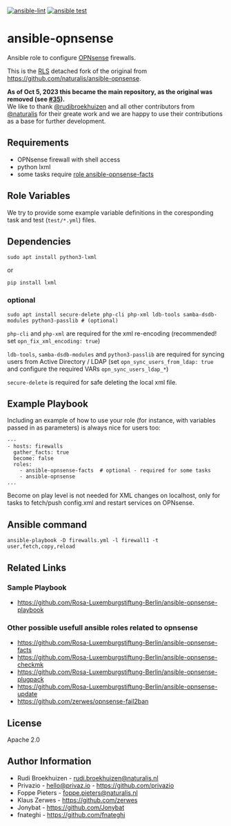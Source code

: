 [![ansible-lint](https://github.com/Rosa-Luxemburgstiftung-Berlin/ansible-opnsense/actions/workflows/lint.yml/badge.svg)](https://github.com/Rosa-Luxemburgstiftung-Berlin/ansible-opnsense/actions/workflows/lint.yml)
[![ansible test](https://github.com/Rosa-Luxemburgstiftung-Berlin/ansible-opnsense/actions/workflows/test.yml/badge.svg)](https://github.com/Rosa-Luxemburgstiftung-Berlin/ansible-opnsense/actions/workflows/test.yml)

# ansible-opnsense

Ansible role to configure [OPNsense](https://opnsense.org/) firewalls.

This is the [RLS](https://github.com/Rosa-Luxemburgstiftung-Berlin) detached fork of the original from https://github.com/naturalis/ansible-opnsense.

**As of Oct 5, 2023 this became the main repository, as the original was removed (see [#35](https://github.com/Rosa-Luxemburgstiftung-Berlin/ansible-opnsense/issues/35)).**  
We like to thank [@rudibroekhuizen](https://github.com/rudibroekhuizen) and all other contributors from [@naturalis](https://github.com/naturalis) for their greate work and we are happy to use their contributions as a base for further development.

## Requirements

* OPNsense firewall with shell access
* python lxml
* some tasks require [role ansible-opnsense-facts](https://github.com/Rosa-Luxemburgstiftung-Berlin/ansible-opnsense-facts)

## Role Variables

We try to provide some example variable definitions in the coresponding task and test (`test/*.yml`) files.


## Dependencies

    sudo apt install python3-lxml

or

    pip install lxml


### optional

    sudo apt install secure-delete php-cli php-xml ldb-tools samba-dsdb-modules python3-passlib # (optional)

`php-cli` and `php-xml` are required for the xml re-encoding (recommended! set `opn_fix_xml_encoding: true`)

`ldb-tools`, `samba-dsdb-modules` and `python3-passlib` are required for syncing users from Active Directory / LDAP
(set `opn_sync_users_from_ldap: true` and configure the required VARs `opn_sync_users_ldap_*`)

`secure-delete` is required for safe deleting the local xml file.

## Example Playbook

Including an example of how to use your role (for instance, with variables passed in as parameters) is always nice for users too:

    ---
    - hosts: firewalls
      gather_facts: true
      become: false
      roles:
        - ansible-opnsense-facts  # optional - required for some tasks
        - ansible-opnsense
    ...

Become on play level is not needed for XML changes on localhost, only for tasks to fetch/push config.xml and restart services on OPNsense.

## Ansible command

    ansible-playbook -D firewalls.yml -l firewall1 -t user,fetch,copy,reload


## Related Links

### Sample Playbook

  * https://github.com/Rosa-Luxemburgstiftung-Berlin/ansible-opnsense-playbook

### Other possible usefull ansible roles related to opnsense

  * https://github.com/Rosa-Luxemburgstiftung-Berlin/ansible-opnsense-facts
  * https://github.com/Rosa-Luxemburgstiftung-Berlin/ansible-opnsense-checkmk
  * https://github.com/Rosa-Luxemburgstiftung-Berlin/ansible-opnsense-plugpack
  * https://github.com/Rosa-Luxemburgstiftung-Berlin/ansible-opnsense-update
  * https://github.com/zerwes/opnsense-fail2ban


## License

Apache 2.0

## Author Information

  * Rudi Broekhuizen - rudi.broekhuizen@naturalis.nl
  * Privazio - hello@privaz.io - https://github.com/privazio
  * Foppe Pieters - foppe.pieters@naturalis.nl
  * Klaus Zerwes - https://github.com/zerwes
  * Jonybat - https://github.com/Jonybat
  * fnateghi - https://github.com/fnateghi

